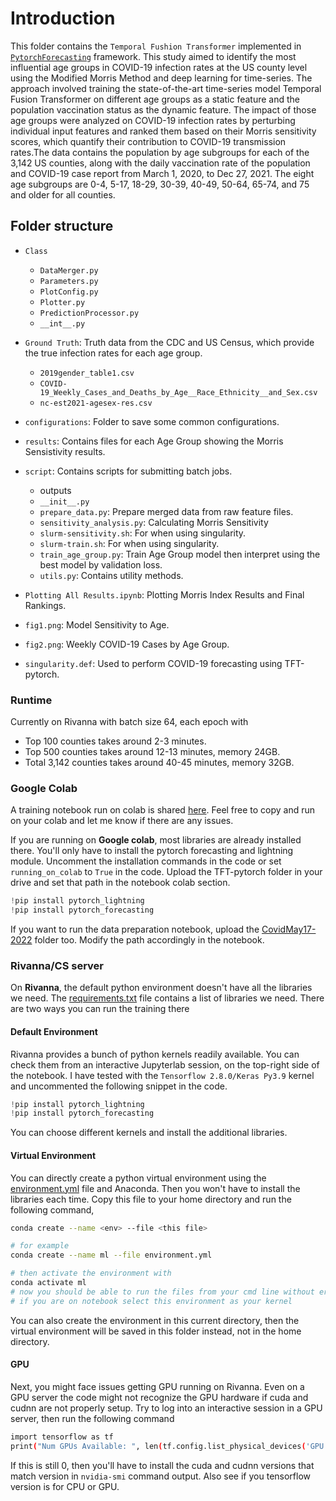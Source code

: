 # Introduction

This folder contains the `Temporal Fushion Transformer` implemented in [`PytorchForecasting`](https://pytorch-forecasting.readthedocs.io/en/stable/api/pytorch_forecasting.models.temporal_fusion_transformer.TemporalFusionTransformer.html) framework. This study aimed to identify the most influential age groups in COVID-19 infection rates at the US county level using the Modified Morris Method and deep learning for time-series. The approach involved training the state-of-the-art time-series model Temporal Fusion Transformer on different age groups as a static feature and the population vaccination status as the dynamic feature. The impact of those age groups were analyzed on COVID-19 infection rates by perturbing individual input features and ranked them based on their Morris sensitivity scores, which quantify their contribution to COVID-19 transmission rates.The data contains the population by age subgroups for each of the 3,142 US counties, along with the daily vaccination rate of the population and COVID-19 case report from March 1, 2020, to Dec 27, 2021. The eight age subgroups are 0-4, 5-17, 18-29, 30-39, 40-49, 50-64, 65-74, and 75 and older for all counties.

## Folder structure
* `Class`
  * `DataMerger.py`
  * `Parameters.py`
  * `PlotConfig.py`
  * `Plotter.py`
  * `PredictionProcessor.py`
  * `__int__.py`

* `Ground Truth`: Truth data from the CDC and US Census, which provide the true infection rates for each age group.
  * `2019gender_table1.csv`
  * `COVID-19_Weekly_Cases_and_Deaths_by_Age__Race_Ethnicity__and_Sex.csv`
  * `nc-est2021-agesex-res.csv`

* `configurations`: Folder to save some common configurations.

* `results`: Contains files for each Age Group showing the Morris Sensistivity results.

* `script`: Contains scripts for submitting batch jobs.
  * outputs
  * `__init__.py`
  * `prepare_data.py`: Prepare merged data from raw feature files.
  * `sensitivity_analysis.py`: Calculating Morris Sensitivity
  * `slurm-sensitivity.sh`: For when using singularity.
  * `slurm-train.sh`: For when using singularity.
  * `train_age_group.py`: Train Age Group model then interpret using the best model by validation loss.
  * `utils.py`: Contains utility methods.

* `Plotting All Results.ipynb`: Plotting Morris Index Results and Final Rankings.

* `fig1.png`: Model Sensitivity to Age.

* `fig2.png`: Weekly COVID-19 Cases by Age Group.

* `singularity.def`: Used to perform COVID-19 forecasting using TFT-pytorch.

### Runtime

Currently on Rivanna with batch size 64, each epoch with

* Top 100 counties takes around 2-3 minutes.
* Top 500 counties takes around 12-13 minutes, memory 24GB.
* Total 3,142 counties takes around 40-45 minutes, memory 32GB.

### Google Colab

A training notebook run on colab is shared [here](https://colab.research.google.com/drive/1yhI1PesOXYlB6iYXHre9zXMks1a4P6U2?usp=sharing). Feel free to copy and run on your colab and let me know if there are any issues.

If you are running on **Google colab**, most libraries are already installed there. You'll only have to install the pytorch forecasting and lightning module. Uncomment the installation commands in the code or set `running_on_colab` to `True` in the code. Upload the TFT-pytorch folder in your drive and set that path in the notebook colab section.

```python
!pip install pytorch_lightning
!pip install pytorch_forecasting
```

If you want to run the data preparation notebook, upload the [CovidMay17-2022](../dataset_raw/CovidMay17-2022/) folder too. Modify the path accordingly in the notebook.

### Rivanna/CS server

On **Rivanna**, the default python environment doesn't have all the libraries we need. The [requirements.txt](requirements.txt) file contains a list of libraries we need. There are two ways you can run the training there

#### Default Environment

Rivanna provides a bunch of python kernels readily available. You can check them from an interactive Jupyterlab session, on the top-right side of the notebook. I have tested with the `Tensorflow 2.8.0/Keras Py3.9` kernel and uncommented the following snippet in the code.

```python
!pip install pytorch_lightning
!pip install pytorch_forecasting
```

You can choose different kernels and install the additional libraries. 

#### Virtual Environment

You can directly create a python virtual environment using the [environment.yml](environment.yml) file and Anaconda. Then you won't have to install the libraries each time. Copy this file to your home directory and run the following command,

```bash
conda create --name <env> --file <this file>

# for example
conda create --name ml --file environment.yml

# then activate the environment with
conda activate ml
# now you should be able to run the files from your cmd line without error
# if you are on notebook select this environment as your kernel
```

You can also create the environment in this current directory, then the virtual environment will be saved in this folder instead, not in the home directory.

#### GPU 

Next, you might face issues getting GPU running on Rivanna. Even on a GPU server the code might not recognize the GPU hardware if cuda and cudnn are not properly setup. Try to log into an interactive session in a GPU server, then run the following command

```bash
import tensorflow as tf
print("Num GPUs Available: ", len(tf.config.list_physical_devices('GPU')))
```

If this is still 0, then you'll have to install the cuda and cudnn versions that match version in `nvidia-smi` command output. Also see if you tensorflow version is for CPU or GPU.
